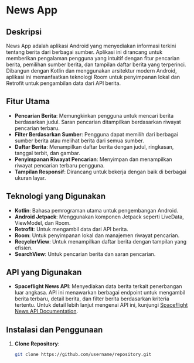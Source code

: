 # News App

## Deskripsi

News App adalah aplikasi Android yang menyediakan informasi terkini tentang berita dari berbagai sumber. Aplikasi ini dirancang untuk memberikan pengalaman pengguna yang intuitif dengan fitur pencarian berita, pemilihan sumber berita, dan tampilan daftar berita yang terperinci. Dibangun dengan Kotlin dan menggunakan arsitektur modern Android, aplikasi ini memanfaatkan teknologi Room untuk penyimpanan lokal dan Retrofit untuk pengambilan data dari API berita.

## Fitur Utama

- **Pencarian Berita**: Memungkinkan pengguna untuk mencari berita berdasarkan judul. Saran pencarian ditampilkan berdasarkan riwayat pencarian terbaru.
- **Filter Berdasarkan Sumber**: Pengguna dapat memilih dari berbagai sumber berita atau melihat berita dari semua sumber.
- **Daftar Berita**: Menampilkan daftar berita dengan judul, ringkasan, tanggal terbit, dan gambar.
- **Penyimpanan Riwayat Pencarian**: Menyimpan dan menampilkan riwayat pencarian terbaru pengguna.
- **Tampilan Responsif**: Dirancang untuk bekerja dengan baik di berbagai ukuran layar.

## Teknologi yang Digunakan

- **Kotlin**: Bahasa pemrograman utama untuk pengembangan Android.
- **Android Jetpack**: Menggunakan komponen Jetpack seperti LiveData, ViewModel, dan Room.
- **Retrofit**: Untuk mengambil data dari API berita.
- **Room**: Untuk penyimpanan lokal dan manajemen riwayat pencarian.
- **RecyclerView**: Untuk menampilkan daftar berita dengan tampilan yang efisien.
- **SearchView**: Untuk pencarian berita dan saran pencarian.

## API yang Digunakan

- **Spaceflight News API**: Menyediakan data berita terkait penerbangan luar angkasa. API ini menawarkan berbagai endpoint untuk mengambil berita terbaru, detail berita, dan filter berita berdasarkan kriteria tertentu. Untuk detail lebih lanjut mengenai API ini, kunjungi [Spaceflight News API Documentation](https://api.spaceflightnewsapi.net/v4/docs/).

## Instalasi dan Penggunaan

1. **Clone Repository**: 
   ```bash
   git clone https://github.com/username/repository.git
